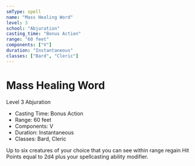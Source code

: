 ```yaml
---
smType: spell
name: "Mass Healing Word"
level: 3
school: "Abjuration"
casting_time: "Bonus Action"
range: "60 feet"
components: ["V"]
duration: "Instantaneous"
classes: ["Bard", "Cleric"]
---
```


# Mass Healing Word
Level 3 Abjuration

- Casting Time: Bonus Action
- Range: 60 feet
- Components: V
- Duration: Instantaneous
- Classes: Bard, Cleric

Up to six creatures of your choice that you can see within range regain Hit Points equal to 2d4 plus your spellcasting ability modifier.

